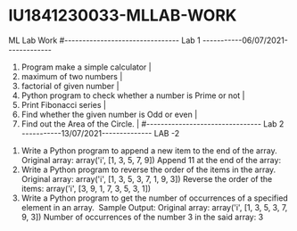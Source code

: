 # IU1841230033-MLLAB-WORK
ML Lab Work 
#-------------------------------- Lab 1 -----------06/07/2021-------------
1. Program make a simple calculator                                     |
2. maximum of two numbers                                               |
3.  factorial of given number                                           |
4. Python program to check whether a number is Prime or not             |
5. Print Fibonacci series                                               |
6. Find whether the given number is Odd or even                         |
7. Find out the Area of the Circle.                                     |
#-------------------------------- Lab 2 -----------13/07/2021--------------
LAB -2
1) Write a Python program to append a new item to the end of the array. 
Original array: array('i', [1, 3, 5, 7, 9])
Append 11 at the end of the array:
2) Write a Python program to reverse the order of the items in the array. 
Original array: array('i', [1, 3, 5, 3, 7, 1, 9, 3])
Reverse the order of the items:
array('i', [3, 9, 1, 7, 3, 5, 3, 1])
3) Write a Python program to get the number of occurrences of a specified element in an array. 
Sample Output:
Original array: array('i', [1, 3, 5, 3, 7, 9, 3])
Number of occurrences of the number 3 in the said array: 3
